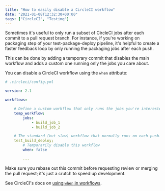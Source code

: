 ```yaml
---
title: "How to easily disable a CircleCI workflow"
date: "2021-01-08T12:32:30+00:00"
tags: ["CircleCI", "Testing"]
---
```


Sometimes it's useful to only run a subset of CircleCI jobs after each commit to
a pull request branch. For instance, if you're working on packaging step of your
test-package-deploy pipeline, it's helpful to create a faster feedback loop by
only running the packaging jobs after each push.

This can be done by adding a temporary commit that disables the main workflow
and adds a custom one running only the jobs you care about.

You can disable a CircleCI workflow using the `when` attribute:

```yaml
# .circleci/config.yml

version: 2.1

workflows:

    # Define a custom workflow that only runs the jobs you're interested in.
    temp_workflow:
        jobs:
            - build_job_1
            - build_job_2

    # The standard (but slow) workflow that normally runs on each push.
    test_build_deploy;
        # Temporarily disable this workflow
        when: false

        ...
```

Make sure you rebase out this commit before requesting review or merging the
pull request; it's just a crutch to speed up development.

See CircleCI's docs on [using `when` in workflows](https://circleci.com/docs/2.0/configuration-reference/#using-when-in-workflows).
